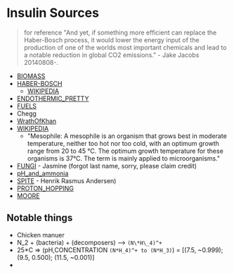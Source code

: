 # Insulin Sources


> for reference "And yet, if something more efficient can replace the Haber-Bosch process, it would lower the energy input of the production of one of the worlds most important chemicals and lead to a notable reduction in global CO2 emissions." - Jake Jacobs 20140808-.

- [BIOMASS](https://www.eia.gov/energyexplained/biomass/)
- [HABER-BOSCH](https://chem.libretexts.org/Bookshelves/Physical\_and\_Theoretical\_Chemistry\_Textbook\_Maps/Supplemental\_Modules\_(Physical\_and\_Theoretical\_Chemistry)/Equilibria/Le\_Chateliers\_Principle/The\_Haber\_Process)
  - [WIKIPEDIA](https://en.wikipedia.org/wiki/Haber_process)
- [ENDOTHERMIC\_PRETTY](https://www.thoughtco.com/thmb/_ZUteVISm39pAT1GIWJMY2vVBUI=/1500x0/filters:no_upscale():max\_bytes(150000):strip\_icc()/endothermic-reaction-examples-608179\_FINAL-5d1c7be66fdb48878ae5842f4a873da6.png)
- [FUELS](https://phys.org/news/2014-08-air-ammoniaone-world-important-chemicals.html)
- Chegg
- [WrathOfKhan](https://www.khanacademy.org/science/hs-biology/x4c673362230887ef:matter-and-energy-in-ecosystems/x4c673362230887ef:flow-of-energy-and-cycling-of-matter-in-ecosystems/a/flow-of-energy-and-cycling-of-matter-in-ecosystems)
- [WIKIPEDIA](https://duckduckgo.com/?q=mesophilic&t=newext&atb=v407-6&ia=web&iax=about)
  - "Mesophile: A mesophile is an organism that grows best in moderate temperature, neither too hot nor too cold, with an optimum growth range from 20 to 45 °C. The optimum growth temperature for these organisms is 37°C. The term is mainly applied to microorganisms."
- [FUNGI](https://img.haikudeck.com/mg/668A95E6-CF0D-481D-A7FB-5BC92FD3BAC8.jpg) - Jasmine (forgot last name, sorry, please claim credit)
- [pH\_and\_ammonia](https://www.coleparmer.com/tech-article/ise-measurements-of-ammonia)
- [SPITE](https://www.researchgate.net/post/What-are-the-differences-between-NH3N-and-NH4N-How-do-they-affect-water-bodies) - Henrik Rasmus Andersen)
- [PROTON\_HOPPING](https://www.waseda.jp/top/en/assets/uploads/2017/06/20170607_fig1.png)
- [MOORE](https://iopscience.iop.org/article/10.1088/2053-1591/abc124)

## Notable things

- Chicken manuer
- N\_2 + (bacteria) + (decomposers) --> `(N\*H\_4)^+`
- 25\*C => (pH,CONCENTRATION `(N*H_4)^+ to (N*H_3)`) = [(7.5, ~0.999); (9.5, 0.500); (11.5, ~0.001)]
- 













